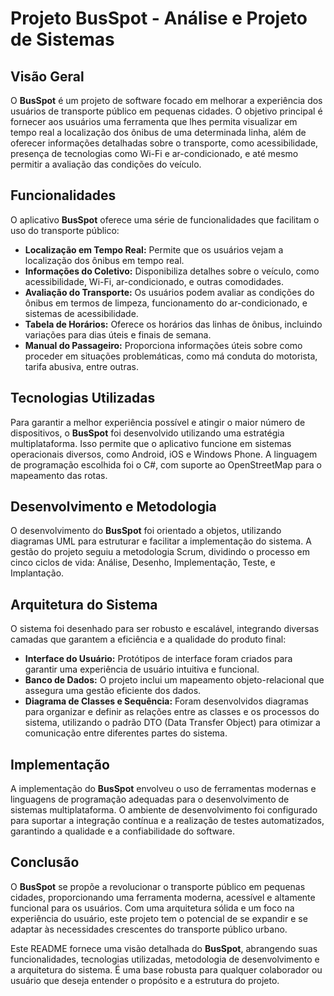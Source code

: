 <h1>Projeto BusSpot - Análise e Projeto de Sistemas </h1>

<h2>Visão Geral</h2>
<p>O <strong>BusSpot</strong> é um projeto de software focado em melhorar a experiência dos usuários de transporte público em pequenas cidades. O objetivo principal é fornecer aos usuários uma ferramenta que lhes permita visualizar em tempo real a localização dos ônibus de uma determinada linha, além de oferecer informações detalhadas sobre o transporte, como acessibilidade, presença de tecnologias como Wi-Fi e ar-condicionado, e até mesmo permitir a avaliação das condições do veículo.</p>

<h2>Funcionalidades</h2>
<p>O aplicativo <strong>BusSpot</strong> oferece uma série de funcionalidades que facilitam o uso do transporte público:</p>
<ul>
    <li><strong>Localização em Tempo Real:</strong> Permite que os usuários vejam a localização dos ônibus em tempo real.</li>
    <li><strong>Informações do Coletivo:</strong> Disponibiliza detalhes sobre o veículo, como acessibilidade, Wi-Fi, ar-condicionado, e outras comodidades.</li>
    <li><strong>Avaliação do Transporte:</strong> Os usuários podem avaliar as condições do ônibus em termos de limpeza, funcionamento do ar-condicionado, e sistemas de acessibilidade.</li>
    <li><strong>Tabela de Horários:</strong> Oferece os horários das linhas de ônibus, incluindo variações para dias úteis e finais de semana.</li>
    <li><strong>Manual do Passageiro:</strong> Proporciona informações úteis sobre como proceder em situações problemáticas, como má conduta do motorista, tarifa abusiva, entre outras.</li>
</ul>

<h2>Tecnologias Utilizadas</h2>
<p>Para garantir a melhor experiência possível e atingir o maior número de dispositivos, o <strong>BusSpot</strong> foi desenvolvido utilizando uma estratégia multiplataforma. Isso permite que o aplicativo funcione em sistemas operacionais diversos, como Android, iOS e Windows Phone. A linguagem de programação escolhida foi o C#, com suporte ao OpenStreetMap para o mapeamento das rotas.</p>

<h2>Desenvolvimento e Metodologia</h2>
<p>O desenvolvimento do <strong>BusSpot</strong> foi orientado a objetos, utilizando diagramas UML para estruturar e facilitar a implementação do sistema. A gestão do projeto seguiu a metodologia Scrum, dividindo o processo em cinco ciclos de vida: Análise, Desenho, Implementação, Teste, e Implantação.</p>

<h2>Arquitetura do Sistema</h2>
<p>O sistema foi desenhado para ser robusto e escalável, integrando diversas camadas que garantem a eficiência e a qualidade do produto final:</p>
<ul>
    <li><strong>Interface do Usuário:</strong> Protótipos de interface foram criados para garantir uma experiência de usuário intuitiva e funcional.</li>
    <li><strong>Banco de Dados:</strong> O projeto inclui um mapeamento objeto-relacional que assegura uma gestão eficiente dos dados.</li>
    <li><strong>Diagrama de Classes e Sequência:</strong> Foram desenvolvidos diagramas para organizar e definir as relações entre as classes e os processos do sistema, utilizando o padrão DTO (Data Transfer Object) para otimizar a comunicação entre diferentes partes do sistema.</li>
</ul>

<h2>Implementação</h2>
<p>A implementação do <strong>BusSpot</strong> envolveu o uso de ferramentas modernas e linguagens de programação adequadas para o desenvolvimento de sistemas multiplataforma. O ambiente de desenvolvimento foi configurado para suportar a integração contínua e a realização de testes automatizados, garantindo a qualidade e a confiabilidade do software.</p>

<h2>Conclusão</h2>
<p>O <strong>BusSpot</strong> se propõe a revolucionar o transporte público em pequenas cidades, proporcionando uma ferramenta moderna, acessível e altamente funcional para os usuários. Com uma arquitetura sólida e um foco na experiência do usuário, este projeto tem o potencial de se expandir e se adaptar às necessidades crescentes do transporte público urbano.</p>

<p>Este README fornece uma visão detalhada do <strong>BusSpot</strong>, abrangendo suas funcionalidades, tecnologias utilizadas, metodologia de desenvolvimento e a arquitetura do sistema. É uma base robusta para qualquer colaborador ou usuário que deseja entender o propósito e a estrutura do projeto.</p>
